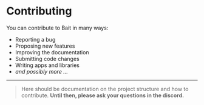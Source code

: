 # Contributing
You can contribute to Bait in many ways:
- Reporting a bug
- Proposing new features
- Improving the documentation
- Submitting code changes
- Writing apps and libraries
- _and possibly more ..._

---

> Here should be documentation on the project structure and how to contribute.
> **Until then, please ask your questions in the discord.**
